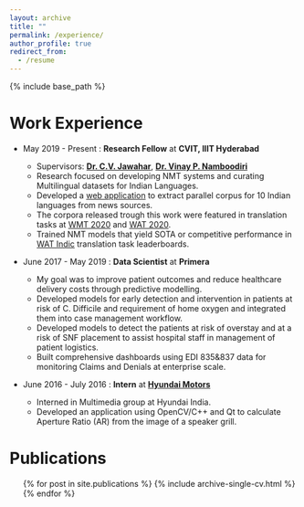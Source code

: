 ```yaml
---
layout: archive
title: ""
permalink: /experience/
author_profile: true
redirect_from:
  - /resume
---
```


{% include base_path %}

Work Experience
======
* May 2019 - Present : **Research Fellow** at **CVIT, IIIT Hyderabad**
  * Supervisors: [**Dr. C.V. Jawahar**](https://faculty.iiit.ac.in/~jawahar/), 
    [**Dr. Vinay P. Namboodiri**](https://vinaypn.github.io/) 
  * Research focused on developing NMT systems and curating Multilingual 
    datasets for Indian Languages.
  * Developed a [web application](https://github.com/shashanksiripragada/pib-crawl) 
    to extract parallel corpus for 10 Indian languages from news sources.
  * The corpora released trough this work were featured in translation tasks at [WMT 2020](http://www.statmt.org/wmt20/translation-task.html) and [WAT 2020](http://lotus.kuee.kyoto-u.ac.jp/WAT/indic-multilingual/index.html).
  * Trained NMT models that yield SOTA or competitive performance in [WAT Indic](http://lotus.kuee.kyoto-u.ac.jp/WAT/evaluation/index.html) translation task leaderboards. 
 

* June 2017 - May 2019 : **Data Scientist** at **Primera**
  * My goal was to improve patient outcomes and reduce healthcare delivery 
    costs through predictive modelling.
  * Developed models for early detection and intervention in patients
    at risk of C. Difficile and requirement of home oxygen and integrated 
    them into case management workflow.
  * Developed models to detect the patients at risk of overstay and
    at a risk of SNF placement to assist hospital staff in management
    of patient logistics.
  * Built comprehensive dashboards using EDI 835&837 data for 
    monitoring Claims and Denials at enterprise scale.


* June 2016 - July 2016 : **Intern** at [**Hyundai Motors**](https://hmie.in/)
  * Interned in Multimedia group at Hyundai India.
  * Developed an application using OpenCV/C++ and Qt to calculate 
    Aperture Ratio (AR) from the image of a speaker grill.

     
Publications
======
  <ul>{% for post in site.publications %}
    {% include archive-single-cv.html %}
  {% endfor %}</ul>
